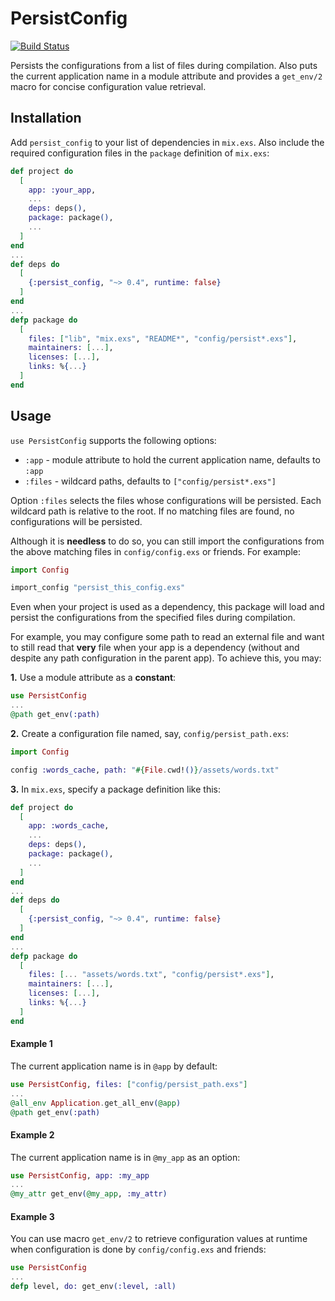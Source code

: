 # PersistConfig

[![Build Status](https://travis-ci.org/RaymondLoranger/persist_config.svg?branch=master)](https://travis-ci.org/RaymondLoranger/persist_config)

Persists the configurations from a list of files during compilation.
Also puts the current application name in a module attribute and
provides a `get_env/2` macro for concise configuration value retrieval.

## Installation

Add `persist_config` to your list of dependencies in `mix.exs`. Also include
the required configuration files in the `package` definition of `mix.exs`:

```elixir
def project do
  [
    app: :your_app,
    ...
    deps: deps(),
    package: package(),
    ...
  ]
end
...
def deps do
  [
    {:persist_config, "~> 0.4", runtime: false}
  ]
end
...
defp package do
  [
    files: ["lib", "mix.exs", "README*", "config/persist*.exs"],
    maintainers: [...],
    licenses: [...],
    links: %{...}
  ]
end
```

## Usage

`use PersistConfig` supports the following options:

- `:app`   - module attribute to hold the current application name,
             defaults to `:app`
- `:files` - wildcard paths, defaults to `["config/persist*.exs"]`

Option `:files` selects the files whose configurations will be persisted.
Each wildcard path is relative to the root. If no matching files are found,
no configurations will be persisted.

Although it is __needless__ to do so, you can still import the configurations
from the above matching files in `config/config.exs` or friends. For example:

```elixir
import Config

import_config "persist_this_config.exs"
```

Even when your project is used as a dependency, this package will load and
persist the configurations from the specified files during compilation.

For example, you may configure some path to read an external file and want
to still read that __very__ file when your app is a dependency (without and
despite any path configuration in the parent app). To achieve this, you may:

__1.__ Use a module attribute as a __constant__:

```elixir
use PersistConfig
...
@path get_env(:path)
```

__2.__ Create a configuration file named, say, `config/persist_path.exs`:

```elixir
import Config

config :words_cache, path: "#{File.cwd!()}/assets/words.txt"
```

__3.__ In `mix.exs`, specify a package definition like this:

```elixir
def project do
  [
    app: :words_cache,
    ...
    deps: deps(),
    package: package(),
    ...
  ]
end
...
def deps do
  [
    {:persist_config, "~> 0.4", runtime: false}
  ]
end
...
defp package do
  [
    files: [... "assets/words.txt", "config/persist*.exs"],
    maintainers: [...],
    licenses: [...],
    links: %{...}
  ]
end
```

#### Example 1

The current application name is in `@app` by default:

```elixir
use PersistConfig, files: ["config/persist_path.exs"]
...
@all_env Application.get_all_env(@app)
@path get_env(:path)
```

#### Example 2

The current application name is in `@my_app` as an option:

```elixir
use PersistConfig, app: :my_app
...
@my_attr get_env(@my_app, :my_attr)
```

#### Example 3

You can use macro `get_env/2` to retrieve configuration values at runtime
when configuration is done by `config/config.exs` and friends:

```elixir
use PersistConfig
...
defp level, do: get_env(:level, :all)
```